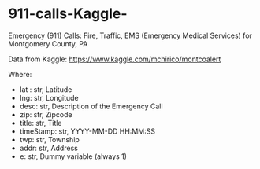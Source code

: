 # 911-calls-Kaggle-
Emergency (911) Calls: Fire, Traffic, EMS (Emergency Medical Services) for Montgomery County, PA

Data from Kaggle: https://www.kaggle.com/mchirico/montcoalert

Where:  
* lat : str, Latitude 
* lng: str, Longitude
* desc: str, Description of the Emergency Call 
* zip: str, Zipcode 
* title: str, Title 
* timeStamp: str, YYYY-MM-DD HH:MM:SS 
* twp: str, Township 
* addr: str, Address 
* e: str, Dummy variable (always 1)
